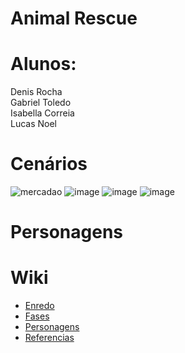 # Animal Rescue


# Alunos:
Denis Rocha<br>
Gabriel Toledo<br>
Isabella Correia<br>
Lucas Noel<br>

# Cenários
![mercadao](https://github.com/Denis-Rocha/Projeto-SP-470-ANOS/assets/127851983/6e481b01-2a8f-4de7-974e-08ca8872623f)
![image](https://github.com/Denis-Rocha/Projeto-SP-470-ANOS/assets/127851983/573121a4-9a1d-442b-bb6b-f91058fad547)
![image](https://github.com/Denis-Rocha/Projeto-SP-470-ANOS/assets/127851983/9061930b-6d23-4c7b-9dd9-454586605a6f)
![image](https://github.com/Denis-Rocha/Projeto-SP-470-ANOS/assets/127851983/783b62c2-c47a-416a-9380-c33928c46398) <br>

# Personagens





# Wiki #
- <a href="https://github.com/Denis-Rocha/Projeto-SP-470-ANOS/wiki/Enredo"> Enredo<a>
- <a href="https://github.com/Denis-Rocha/Projeto-SP-470-ANOS/wiki/Fases">Fases<a>
- <a href="https://github.com/Denis-Rocha/Projeto-SP-470-ANOS/wiki/Personagens">Personagens<a>
- <a href="https://github.com/Denis-Rocha/Projeto-SP-470-ANOS/wiki/Refer%C3%AAncias">Referencias<a>
